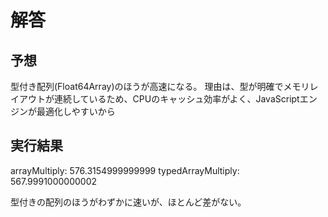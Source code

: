 # 解答

## 予想

型付き配列(Float64Array)のほうが高速になる。
理由は、型が明確でメモリレイアウトが連続しているため、CPUのキャッシュ効率がよく、JavaScriptエンジンが最適化しやすいから

## 実行結果

arrayMultiply: 576.3154999999999
typedArrayMultiply: 567.9991000000002

型付きの配列のほうがわずかに速いが、ほとんど差がない。
